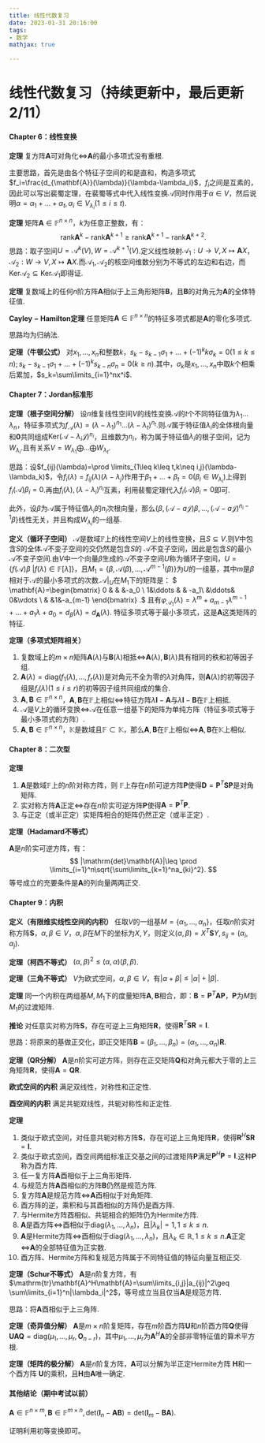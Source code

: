 ```yaml
---
title: 线性代数复习
date: 2023-01-31 20:16:00
tags:
- 数学
mathjax: true

---
```


# 线性代数复习（持续更新中，最后更新2/11）

#### Chapter 6：线性变换

**定理** 复方阵$\mathbf{A}$可对角化$\iff$$\mathbf{A}$的最小多项式没有重根.

主要思路，首先是由各个特征子空间的和是直和，构造多项式$f_i=\frac{d_{\mathbf{A}}(\lambda)}{\lambda-\lambda_i}$，$f_i$之间是互素的，因此可以写出裴蜀定理，在裴蜀等式中代入线性变换$\mathcal{A}$同时作用于$\alpha\in V$，然后说明$\alpha=\alpha_1+\dots+\alpha_t,\alpha_i\in V_{\lambda_i}(1\leq i\leq t)$.

**定理** 矩阵$\mathbf{A}\in\mathbb{F}^{n\times n}$，$k$为任意正整数，有：
$$
\mathrm{rank}\mathbf{A}^k-\mathrm{rank}\mathbf{A}^{k+1}\geq \mathrm{rank}\mathbf{A}^{k+1}-\mathrm{rank}\mathbf{A}^{k+2}.
$$
思路：取子空间$U=\mathcal{A}^k(V),W=\mathcal{A}^{k+1}(V)$.定义线性映射$\mathcal{A}_1:U\to V,X\mapsto\mathbf{A}X$，$\mathcal{A}_2:W\to V,X\mapsto\mathbf{A}X$.而$\mathcal{A}_1,\mathcal{A}_2$的核空间维数分别为不等式的左边和右边，而$\mathrm{Ker}\mathcal{A}_2\subseteq\mathrm{Ker}\mathcal{A}_1$即得证.

**定理** 复数域上的任何$n$阶方阵$\mathbf{A}$相似于上三角形矩阵$\mathbf{B}$，且$\mathbf{B}$的对角元为$\mathbf{A}$的全体特征值.

**$\mathrm{Cayley-Hamilton}$定理** 任意矩阵$\mathbf{A}\in\mathbb{F}^{n\times n}$的特征多项式都是$\mathbf{A}$的零化多项式.

思路均为归纳法.

**定理（牛顿公式）** 对$x_1,\dots,x_n$和整数$k$，$s_k-s_{k-1}\sigma_1+\dots+(-1)^kk\sigma_k=0(1\leq k\leq n);s_k-s_{k-1}\sigma_1+\dots+(-1)^ks_{k-n}\sigma_n=0( k\geq n).$其中，$\sigma_k$是$x_1,\dots,x_n$中取$k$个相乘后累加，$s_k=\sum\limits_{i=1}^nx^i$.

#### Chapter 7：$\mathrm{Jordan}$标准形

**定理（根子空间分解）** 设$n$维复线性空间$V$的线性变换$\mathcal{A}$的$t$个不同特征值为$\lambda_1\dots\lambda_n$，特征多项式为$f_\mathcal{A}(\lambda)=(\lambda-\lambda_1)^{n_1}\dots(\lambda-\lambda_t)^{n_t}$.则$\mathcal{A}$属于特征值$\lambda_i$的全体根向量和$\mathbf{0}$共同组成$\mathrm{Ker}(\mathcal{A}-\lambda_i\mathcal{J})^{n_i}$，且维数为$n_i$，称为属于特征值$\lambda_i$的根子空间，记为$W_{\lambda_i}$.且有关系$V=W_{\lambda_1}\bigoplus \dots \bigoplus W_{\lambda_t}$.

思路：设$f_{ij}(\lambda)=\prod \limits_{1\leq k\leq t,k\neq i,j}(\lambda-\lambda_k)$，令$f_i(\lambda)=f_{ij}(\lambda)(\lambda-\lambda_j)$作用于$\beta_1+\dots+\beta_t=0(\beta_i\in W_{\lambda_i})$上得到$f_i(\mathcal{A})\beta_i=0$.再由$f_i(\lambda),(\lambda-\lambda_i)^{n_i}$互素，利用裴蜀定理代入$f_i(\mathcal{A})\beta_i=0$即可.

此外，设$\beta$为$\mathcal{A}$属于特征值$\lambda_i$的$n_i$次根向量，那么$\{\beta,(\mathcal{A}-a\mathcal{J})\beta,\dots,(\mathcal{A}-a\mathcal{J})^{n_i-1}\beta\}$线性无关，并且构成$W_{\lambda_i}$的一组基.

**定义（循环子空间）** $\mathcal{A}$是数域$\mathbb{F}$上的线性空间$V$上的线性变换，且$S\subseteq V$.则$V$中包含$S$的全体$\mathcal{A}$不变子空间的交仍然是包含$S$的 $\mathcal{A}$不变子空间，因此是包含$S$的最小 $\mathcal{A}$不变子空间.由$V$中一个向量$\beta$生成的$\mathcal{A}$不变子空间$U$称为循环子空间，$U=\{f(\mathcal{A})\beta\ |f(\lambda)\in \mathbb{F}[\lambda]\}$，且$M_1=\{\beta,\mathcal{A}(\beta),\dots,\mathcal{A}^{m-1}(\beta)\}$为$U$的一组基，其中$m$是$\beta$相对于$\mathcal{A}$的最小多项式的次数.$\mathcal{A}|_U$在$M_1$下的矩阵是：
$ \mathbf{A}=\begin{bmatrix} 
	0 & & &-a_0 \\
	1&\ddots & & -a_1\\
	&\ddots& 0&\vdots \\
	& &1&-a_{m-1} 
	\end{bmatrix} .$
且有$\varphi_{\mathcal{A_1}}(\lambda)=\lambda^m+a_{m-1}\lambda^{m-1}+\dots+a_1\lambda+a_0=d_{\beta}(\lambda)=d_{\mathbf{A}}(\lambda)$.
特征多项式等于最小多项式，这是$\mathbf{A}$这类矩阵的特征.

**定理（多项式矩阵相关）** 

1. 复数域上的$m\times n$矩阵$\mathbf{A}(\lambda)$与$\mathbf{B}(\lambda)$相抵$\iff$$\mathbf{A}(\lambda),\mathbf{B}(\lambda)$具有相同的秩和初等因子组.
2. $\mathbf{A}(\lambda)=\mathrm{diag}(f_1(\lambda),\dots,f_r(\lambda))$是对角元不全为零的$\lambda$对角阵，则$\mathbf{A}(\lambda)$的初等因子组是$f_i(\lambda)(1\leq i\leq r)$的初等因子组共同组成的集合.
3. $\mathbf{A},\mathbf{B}\in \mathbb{F}^{n\times n}$，$\mathbf{A},\mathbf{B}$在$\mathbb{F}$上相似$\iff$特征方阵$\lambda\mathbf{I}-\mathbf{A}$与$\lambda\mathbf{I}-\mathbf{B}$在$\mathbb{F}$上相抵.
4. $\mathcal{A}$是$V$上的循环变换$\iff$$\mathcal{A}$在任意一组基下的矩阵为单纯方阵（特征多项式等于最小多项式的方阵）.
5. $\mathbf{A},\mathbf{B}\in \mathbb{F}^{n\times n}$，$\mathbb{K}$是数域且$\mathbb{F}\subset \mathbb{K}$，那么$\mathbf{A},\mathbf{B}$在$\mathbb{F}$上相似$\iff$$\mathbf{A},\mathbf{B}$在$\mathbb{K}$上相似.

#### Chapter 8：二次型

**定理**  

1. $\mathbf{A}$是数域$\mathbb{F}$上的$n$阶对称方阵，则 $\mathbb{F}$上存在$n$阶可逆方阵$\mathbf{P}$使得$\mathbf{D}=\mathbf{P}^T\mathbf{S}\mathbf{P}$是对角矩阵.
2. 实对称方阵$\mathbf{A}$正定$\iff$存在$n$阶实可逆方阵$\mathbf{P}$使得$\mathbf{A}=\mathbf{P}^T\mathbf{P}$.
3. 与正定（或半正定）实矩阵相合的矩阵仍然正定（或半正定）.

**定理（$\mathrm{Hadamard}$不等式）**  

$\mathbf{A}$是$n$阶实可逆方阵，有：
$$
|\mathrm{det}\mathbf{A}|\leq \prod \limits_{i=1}^n\sqrt{\sum\limits_{k=1}^na_{ki}^2}.
$$
等号成立的充要条件是$\mathbf{A}$的列向量两两正交.

#### Chapter 9：内积

**定义（有限维实线性空间的内积）** 任取$V$的一组基$M=\{\alpha_1,\dots,\alpha_n\}$，任取$n$阶实对称方阵$\mathbf{S}$，$\alpha,\beta\in V$，$\alpha,\beta$在$M$下的坐标为$X,Y$，则定义$(\alpha,\beta)=X^T\mathbf{S}Y,s_{ij}=(\alpha_i,\alpha_j)$.

**定理（柯西不等式）**  $(\alpha,\beta)^2\leq(\alpha,\alpha)(\beta,\beta)$.

**定理（三角不等式）** $V$为欧式空间，$\alpha,\beta\in V$，有$|\alpha+\beta|\leq|\alpha|+|\beta|$.

**定理** 同一个内积在两组基$M,M_1$下的度量矩阵$\mathbf{A},\mathbf{B}$相合，即：$\mathbf{B}=\mathbf{P}^T\mathbf{A}\mathbf{P}$，$\mathbf{P}$为$M$到$M_1$的过渡矩阵.

**推论** 对任意实对称方阵$\mathbf{S}$，存在可逆上三角矩阵$\mathbf{R}$，使得$\mathbf{R}^T\mathbf{S}\mathbf{R}=\mathbf{I}$.

思路：将原来的基做正交化，即正交矩阵$\mathbf{B}=(\beta_1,\dots,\beta_n)=(\alpha_1,\dots,\alpha_n)\mathbf{R}$.

**定理（QR分解）** $\mathbf{A}$是$n$阶实可逆方阵，则存在正交矩阵$\mathbf{Q}$和对角元都大于零的上三角矩阵$\mathbf{R}$，使得$\mathbf{A}=\mathbf{Q}\mathbf{R}$.

**欧式空间的内积** 满足双线性，对称性和正定性.

**酉空间的内积** 满足共轭双线性，共轭对称性和正定性.

**定理** 

1. 类似于欧式空间，对任意共轭对称方阵$\mathbf{S}$，存在可逆上三角矩阵$\mathbf{R}$，使得$\mathbf{R}^H\mathbf{S}\mathbf{R}=\mathbf{I}$.
2. 类似于欧式空间，酉空间两组标准正交基之间的过渡矩阵$\mathbf{P}$满足$\mathbf{P}^H\mathbf{P}=\mathbf{I}$.这种$\mathbf{P}$称为酉方阵.
3. 任一复方阵$\mathbf{A}$酉相似于上三角形矩阵.
4. 与规范方阵$\mathbf{A}$酉相似的方阵$\mathbf{B}$仍然是规范方阵.
5. 复方阵$\mathbf{A}$是规范方阵$\iff$$\mathbf{A}$酉相似于对角矩阵.
6. 酉方阵的逆，乘积和与其酉相似的方阵仍是酉方阵.
7. 与Hermite方阵酉相似、共轭相合的矩阵仍为Hermite方阵.
8. $\mathbf{A}$是酉方阵$\iff$酉相似于$\mathrm{diag}(\lambda_1,\dots,\lambda_n)$，且$|\lambda_k|=1,1\leq k\leq n$.
9. $\mathbf{A}$是Hermite方阵$\iff$酉相似于$\mathrm{diag}(\lambda_1,\dots,\lambda_n)$，且$\lambda_k\in\mathbb{R},1\leq k\leq n$.$\mathbf{A}$正定$\iff$$\mathbf{A}$的全部特征值为正实数.
10. 酉方阵、Hermite方阵和复规范方阵属于不同特征值的特征向量互相正交.

**定理（$\mathrm{Schur}$不等式）** $\mathbf{A}$是$n$阶复方阵，有$\mathrm{tr}\mathbf{A}^H\mathbf{A}=\sum\limits_{i,j}|a_{ij}|^2\geq \sum\limits_{i=1}^n|\lambda_i|^2$，等号成立当且仅当$\mathbf{A}$是规范方阵.

思路：将$\mathbf{A}$酉相似于上三角阵.

**定理（奇异值分解）** $\mathbf{A}$是$m\times n$阶复矩阵，存在$m$阶酉方阵$\mathbf{U}$和$n$阶酉方阵$\mathbf{Q}$使得$\mathbf{U}\mathbf{A}\mathbf{Q}=\mathrm{diag}(\mu_1,\dots,\mu_r,\mathbf{O}_{n-r})$，其中$\mu_1,\dots,\mu_r$为$\mathbf{A}^H\mathbf{A}$的全部非零特征值的算术平方根.

**定理（矩阵的极分解）** $\mathbf{A}$是$n$阶复方阵，$\mathbf{A}$可以分解为半正定Hermite方阵 $\mathbf{H}$和一个酉方阵 $\mathbf{U}$的乘积，且$\mathbf{H}$由$\mathbf{A}$唯一确定.

#### 其他结论（期中考试以前）

$\mathbf{A}\in\mathbb{F}^{n\times m},\mathbf{B}\in\mathbb{F}^{m\times n}, \mathrm{det}(\mathbf{I}_n-\mathbf{A}\mathbf{B})=\mathrm{det}(\mathbf{I}_m-\mathbf{B}\mathbf{A}).$

证明利用初等变换即可。

